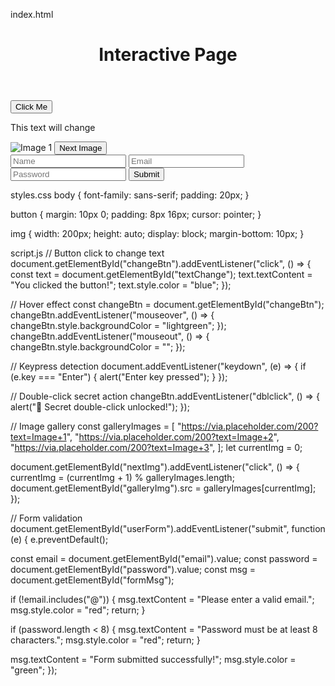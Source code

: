 index.html

<!DOCTYPE html>
<html lang="en">
<head>
  <meta charset="UTF-8" />
  <meta name="viewport" content="width=device-width, initial-scale=1.0" />
  <title>JS Event Playground</title>
  <link rel="stylesheet" href="style.css" />
</head>
<body>
  <header>
    <h1>Interactive Page</h1>
  </header>

  <section>
    <button id="changeBtn">Click Me</button>
    <p id="textChange">This text will change</p>
  </section>

  <section id="gallery">
    <img src="https://via.placeholder.com/200" alt="Image 1" id="galleryImg" />
    <button id="nextImg">Next Image</button>
  </section>

  <section>
    <form id="userForm">
      <input type="text" id="name" placeholder="Name" required />
      <input type="email" id="email" placeholder="Email" required />
      <input type="password" id="password" placeholder="Password" required />
      <button type="submit">Submit</button>
      <p id="formMsg"></p>
    </form>
  </section>

  <script src="script.js"></script>
</body>
</html>

styles.css
body {
  font-family: sans-serif;
  padding: 20px;
}

button {
  margin: 10px 0;
  padding: 8px 16px;
  cursor: pointer;
}

img {
  width: 200px;
  height: auto;
  display: block;
  margin-bottom: 10px;
}


script.js
// Button click to change text
document.getElementById("changeBtn").addEventListener("click", () => {
  const text = document.getElementById("textChange");
  text.textContent = "You clicked the button!";
  text.style.color = "blue";
});

// Hover effect
const changeBtn = document.getElementById("changeBtn");
changeBtn.addEventListener("mouseover", () => {
  changeBtn.style.backgroundColor = "lightgreen";
});
changeBtn.addEventListener("mouseout", () => {
  changeBtn.style.backgroundColor = "";
});

// Keypress detection
document.addEventListener("keydown", (e) => {
  if (e.key === "Enter") {
    alert("Enter key pressed");
  }
});

// Double-click secret action
changeBtn.addEventListener("dblclick", () => {
  alert("🎉 Secret double-click unlocked!");
});

// Image gallery
const galleryImages = [
  "https://via.placeholder.com/200?text=Image+1",
  "https://via.placeholder.com/200?text=Image+2",
  "https://via.placeholder.com/200?text=Image+3",
];
let currentImg = 0;

document.getElementById("nextImg").addEventListener("click", () => {
  currentImg = (currentImg + 1) % galleryImages.length;
  document.getElementById("galleryImg").src = galleryImages[currentImg];
});

// Form validation
document.getElementById("userForm").addEventListener("submit", function (e) {
  e.preventDefault();

  const email = document.getElementById("email").value;
  const password = document.getElementById("password").value;
  const msg = document.getElementById("formMsg");

  if (!email.includes("@")) {
    msg.textContent = "Please enter a valid email.";
    msg.style.color = "red";
    return;
  }

  if (password.length < 8) {
    msg.textContent = "Password must be at least 8 characters.";
    msg.style.color = "red";
    return;
  }

  msg.textContent = "Form submitted successfully!";
  msg.style.color = "green";
});



